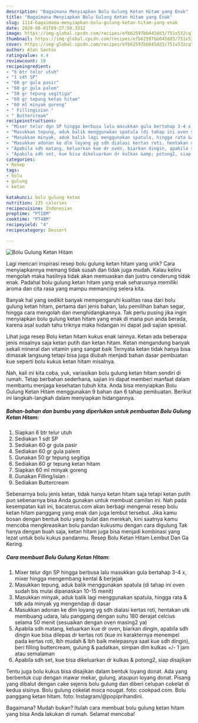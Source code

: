 ```yaml
---
description: "Bagaimana Menyiapkan Bolu Gulung Ketan Hitam yang Enak"
title: "Bagaimana Menyiapkan Bolu Gulung Ketan Hitam yang Enak"
slug: 1114-bagaimana-menyiapkan-bolu-gulung-ketan-hitam-yang-enak
date: 2020-08-01T09:27:50.331Z
image: https://img-global.cpcdn.com/recipes/efb62597bb045dd3/751x532cq70/bolu-gulung-ketan-hitam-foto-resep-utama.jpg
thumbnail: https://img-global.cpcdn.com/recipes/efb62597bb045dd3/751x532cq70/bolu-gulung-ketan-hitam-foto-resep-utama.jpg
cover: https://img-global.cpcdn.com/recipes/efb62597bb045dd3/751x532cq70/bolu-gulung-ketan-hitam-foto-resep-utama.jpg
author: Alan Santos
ratingvalue: 4.4
reviewcount: 10
recipeingredient:
- "6 btr telur utuh"
- "1 sdt SP"
- "60 gr gula pasir"
- "60 gr gula palem"
- "50 gr tepung segitiga"
- "60 gr tepung ketan hitam"
- "60 ml minyak goreng"
- " Fillingisian "
- " Buttercream"
recipeinstructions:
- "Mixer telur dgn SP hingga berbusa lalu masukkan gula bertahap 3-4 x, mixer hingga mengembang kental &amp; berjejak"
- "Masukkan tepung, aduk balik menggunakan spatula (di tahap ini oven sudah bis mulai dipanaskan 10-15 menit)"
- "Masukkan minyak, aduk balik lagi menggunakan spatula, hingga rata &amp; tdk ada minyak yg mengendap di dasar"
- "Masukkan adonan ke dlm loyang yg sdh dialasi kertas roti, hentakan utk membuang udara, lalu panggang dengan suhu 180 derajat celcius selama 50 menit (sesuaikan dengan oven masing2 ya)"
- "Apabila sdh matang, keluarkan kue dr oven, biarkan dingin, apabila sdh dingin kue bisa dilepas dr kertas roti (kue ini karakternya menempel pada kertas roti, lbh mudah &amp; lbh baik melepasnya saat kue sdh dingin), beri filling buttercream, gulung &amp; padatkan, simpan dlm kulkas +/- 1 jam atau semalaman"
- "Apabila sdh set, kue bisa dikeluarkan dr kulkas &amp; potong2, siap disajikan"
categories:
- Resep
tags:
- bolu
- gulung
- ketan

katakunci: bolu gulung ketan 
nutrition: 225 calories
recipecuisine: Indonesian
preptime: "PT18M"
cooktime: "PT48M"
recipeyield: "4"
recipecategory: Dessert

---
```



![Bolu Gulung Ketan Hitam](https://img-global.cpcdn.com/recipes/efb62597bb045dd3/751x532cq70/bolu-gulung-ketan-hitam-foto-resep-utama.jpg)

Lagi mencari inspirasi resep bolu gulung ketan hitam yang unik? Cara menyiapkannya memang tidak susah dan tidak juga mudah. Kalau keliru mengolah maka hasilnya tidak akan memuaskan dan justru cenderung tidak enak. Padahal bolu gulung ketan hitam yang enak seharusnya memiliki aroma dan cita rasa yang mampu memancing selera kita.

Banyak hal yang sedikit banyak mempengaruhi kualitas rasa dari bolu gulung ketan hitam, pertama dari jenis bahan, lalu pemilihan bahan segar, hingga cara mengolah dan menghidangkannya. Tak perlu pusing jika ingin menyiapkan bolu gulung ketan hitam yang enak di mana pun anda berada, karena asal sudah tahu triknya maka hidangan ini dapat jadi sajian spesial.

Lihat juga resep Bolu ketan hitam kukus enak lainnya. Ketan ada beberapa jenis misalnya saja ketan putih dan ketan hitam. Ketan mengandung banyak sekali mineral dan vitamin yang sangat baik Ternyata ketan tidak hanya bisa dimasak langsung tetapi bisa juga diubah menjadi bahan dasar pembuatan kue seperti bolu kukus ketan hitam misalnya.


Nah, kali ini kita coba, yuk, variasikan bolu gulung ketan hitam sendiri di rumah. Tetap berbahan sederhana, sajian ini dapat memberi manfaat dalam membantu menjaga kesehatan tubuh kita. Anda bisa menyiapkan Bolu Gulung Ketan Hitam menggunakan 9 bahan dan 6 tahap pembuatan. Berikut ini langkah-langkah dalam menyiapkan hidangannya.

<!--inarticleads1-->

##### Bahan-bahan dan bumbu yang diperlukan untuk pembuatan Bolu Gulung Ketan Hitam:

1. Siapkan 6 btr telur utuh
1. Sediakan 1 sdt SP
1. Sediakan 60 gr gula pasir
1. Sediakan 60 gr gula palem
1. Gunakan 50 gr tepung segitiga
1. Sediakan 60 gr tepung ketan hitam
1. Siapkan 60 ml minyak goreng
1. Gunakan  Filling/isian :
1. Sediakan  Buttercream


Sebenarnya bolu jenis ketan, tidak hanya ketan hitam saja tetapi ketan putih pun sebenarnya bisa Anda gunakan untuk membuat camilan ini. Nah pada kesempatan kali ini, bacaterus.com akan berbagi mengenai resep bolu ketan hitam panggang yang enak dan juga lembut tersebut. Jika kamu bosan dengan bentuk bolu yang bulat dan merekah, kini saatnya kamu mencoba mengkreasikan bolu pandan kukusmu dengan cara digulung Tak hanya dengan buah saja, ketan hitam juga bisa menjadi kombinasi yang lezat untuk bolu kukus pandanmu. Resep Bolu Ketan Hitam Lembut Dan Ga Kering. 

<!--inarticleads2-->

##### Cara membuat Bolu Gulung Ketan Hitam:

1. Mixer telur dgn SP hingga berbusa lalu masukkan gula bertahap 3-4 x, mixer hingga mengembang kental &amp; berjejak
1. Masukkan tepung, aduk balik menggunakan spatula (di tahap ini oven sudah bis mulai dipanaskan 10-15 menit)
1. Masukkan minyak, aduk balik lagi menggunakan spatula, hingga rata &amp; tdk ada minyak yg mengendap di dasar
1. Masukkan adonan ke dlm loyang yg sdh dialasi kertas roti, hentakan utk membuang udara, lalu panggang dengan suhu 180 derajat celcius selama 50 menit (sesuaikan dengan oven masing2 ya)
1. Apabila sdh matang, keluarkan kue dr oven, biarkan dingin, apabila sdh dingin kue bisa dilepas dr kertas roti (kue ini karakternya menempel pada kertas roti, lbh mudah &amp; lbh baik melepasnya saat kue sdh dingin), beri filling buttercream, gulung &amp; padatkan, simpan dlm kulkas +/- 1 jam atau semalaman
1. Apabila sdh set, kue bisa dikeluarkan dr kulkas &amp; potong2, siap disajikan


Tentu juga bolu kukus bisa disajikan dalam bentuk loyang donat. Ada yang berbentuk cup dengan mawar mekar, gulung, ataupun loyang donat. Pisang yang dibalut dengan cake sejenis bolu gulung dan diberi celupan cokelat di kedua sisinya. Bolu gulung cokelat moca nougat. foto: cookpad.com. Bolu panggang ketan hitam. foto: Instagram/@popiprihandini. 

Bagaimana? Mudah bukan? Itulah cara membuat bolu gulung ketan hitam yang bisa Anda lakukan di rumah. Selamat mencoba!
